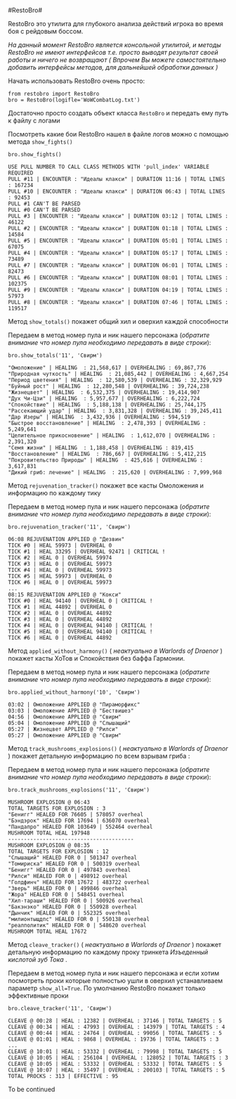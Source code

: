 #RestoBro#

RestoBro это утилита для глубокого анализа действий игрока во время боя с рейдовым боссом.

*На данный момент RestoBro является консольной утилитой, и методы RestoBro не имеют интерфейсов т.е. просто выводят результат своей работы и ничего не возвращают ( Впрочем Вы можете самостоятельно добавить интерфейсы методов, для дальнейшей обработки данных )*

Начать использовать RestoBro очень просто:
```
from restobro import RestoBro
bro = RestoBro(logifle='WoWCombatLog.txt')
```
Достаточно просто создать объект класса `RestoBro` и передать ему путь к файлу с логами

Посмотреть какие бои RestoBro нашел в файле логов можно с помощью метода `show_fights()`
```
bro.show_fights()

USE PULL NUMBER TO CALL CLASS METHODS WITH 'pull_index' VARIABLE REQUIRED
PULL #11 | ENCOUNTER : "Идеалы клакси" | DURATION 11:16 | TOTAL LINES : 167234
PULL #10 | ENCOUNTER : "Идеалы клакси" | DURATION 06:43 | TOTAL LINES : 92453
PULL #1 CAN'T BE PARSED
PULL #0 CAN'T BE PARSED
PULL #3 | ENCOUNTER : "Идеалы клакси" | DURATION 03:12 | TOTAL LINES : 46122
PULL #2 | ENCOUNTER : "Идеалы клакси" | DURATION 01:18 | TOTAL LINES : 14584
PULL #5 | ENCOUNTER : "Идеалы клакси" | DURATION 05:01 | TOTAL LINES : 67075
PULL #4 | ENCOUNTER : "Идеалы клакси" | DURATION 05:17 | TOTAL LINES : 73489
PULL #7 | ENCOUNTER : "Идеалы клакси" | DURATION 06:01 | TOTAL LINES : 82473
PULL #6 | ENCOUNTER : "Идеалы клакси" | DURATION 08:01 | TOTAL LINES : 102375
PULL #9 | ENCOUNTER : "Идеалы клакси" | DURATION 04:19 | TOTAL LINES : 57973
PULL #8 | ENCOUNTER : "Идеалы клакси" | DURATION 07:46 | TOTAL LINES : 119517
```

Метод `show_totals()` покажет общий хил и оверхил каждой способности

Передаем в метод номер пула и ник нашего персонажа (*обратите внимание что номер пула необходимо передавать в виде строки*):
```
bro.show_totals('11', 'Свирм')

"Омоложение" | HEALING  : 21,568,617 | OVERHEALING : 69,867,776
"Природная чуткость" | HEALING  : 21,085,442 | OVERHEALING : 4,667,254
"Период цветения" | HEALING  : 12,580,539 | OVERHEALING : 32,329,929
"Буйный рост" | HEALING  : 12,280,548 | OVERHEALING : 39,724,238
"Жизнецвет" | HEALING  : 6,532,375 | OVERHEALING : 19,414,907
"Дух Чи-Цзи" | HEALING  : 5,957,677 | OVERHEALING : 6,222,724
"Спокойствие" | HEALING  : 5,188,138 | OVERHEALING : 25,744,175
"Рассекающий удар" | HEALING  : 3,831,328 | OVERHEALING : 39,245,411
"Дар Изеры" | HEALING  : 3,432,936 | OVERHEALING : 594,519
"Быстрое восстановление" | HEALING  : 2,478,393 | OVERHEALING : 5,249,641
"Целительное прикосновение" | HEALING  : 1,612,070 | OVERHEALING : 2,391,320
"Семя жизни" | HEALING  : 1,188,458 | OVERHEALING : 819,415
"Восстановление" | HEALING  : 786,667 | OVERHEALING : 5,412,215
"Покровительство Природы" | HEALING  : 425,616 | OVERHEALING : 3,617,831
"Дикий гриб: лечение" | HEALING  : 215,620 | OVERHEALING : 7,999,968
```


Метод `rejuvenation_tracker()` покажет все касты Омоложения и информацию по каждому тику

Передаем в метод номер пула и ник нашего персонажа (*обратите внимание что номер пула необходимо передавать в виде строки*):
```
bro.rejuvenation_tracker('11', 'Свирм')

06:08 REJUVENATION APPLIED @ "Дезвин"
TICK #0 | HEAL 59973 | OVERHEAL 0
TICK #1 | HEAL 33295 | OVERHEAL 92471 | CRITICAL !
TICK #2 | HEAL 0 | OVERHEAL 59974
TICK #3 | HEAL 0 | OVERHEAL 59973
TICK #4 | HEAL 0 | OVERHEAL 59973
TICK #5 | HEAL 59973 | OVERHEAL 0
TICK #6 | HEAL 0 | OVERHEAL 59973
...
08:15 REJUVENATION APPLIED @ "Кокси"
TICK #0 | HEAL 94140 | OVERHEAL 0 | CRITICAL !
TICK #1 | HEAL 44892 | OVERHEAL 0
TICK #2 | HEAL 0 | OVERHEAL 44892
TICK #3 | HEAL 0 | OVERHEAL 44892
TICK #4 | HEAL 0 | OVERHEAL 94140 | CRITICAL !
TICK #5 | HEAL 0 | OVERHEAL 94140 | CRITICAL !
TICK #6 | HEAL 0 | OVERHEAL 44892
```

Метод `applied_without_harmony()` ( *неактуально в Warlords of Draenor* ) покажет касты ХоТов и Спокойствия без баффа Гармонии.

Передаем в метод номер пула и ник нашего персонажа (*обратите внимание что номер пула необходимо передавать в виде строки*):
```
bro.applied_without_harmony('10', 'Свирм')

03:02 | Омоложение APPLIED @ "Пираморфикс"
03:03 | Омоложение APPLIED @ "Бествишез"
04:56 | Омоложение APPLIED @ "Свирм"
05:04 | Омоложение APPLIED @ "Слышащий"
05:27 | Жизнецвет APPLIED @ "Рилси"
05:27 | Омоложение APPLIED @ "Свирм"
```

Метод `track_mushrooms_explosions()` ( *неактуально в Warlords of Draenor* ) покажет детальную информацию по всем взрывам гриба :

Передаем в метод номер пула и ник нашего персонажа (*обратите внимание что номер пула необходимо передавать в виде строки*):
```
bro.track_mushrooms_explosions('11', 'Свирм')

MUSHROOM EXPLOSION @ 06:43
TOTAL TARGETS FOR EXPLOSION : 3
"Бенигг" HEALED FOR 76605 | 578057 overheal
"Бэндэрок" HEALED FOR 17694 | 636070 overheal
"Пандапро" HEALED FOR 103649 | 552464 overheal
MUSHROOM TOTAL HEAL 197948
----------------------------------------
MUSHROOM EXPLOSION @ 08:35
TOTAL TARGETS FOR EXPLOSION : 12
"Слышащий" HEALED FOR 0 | 501347 overheal
"Томириска" HEALED FOR 0 | 500319 overheal
"Бенигг" HEALED FOR 0 | 497843 overheal
"Рилси" HEALED FOR 0 | 498912 overheal
"Голдфинч" HEALED FOR 17672 | 483722 overheal
"Зверь" HEALED FOR 0 | 499846 overheal
"Жора" HEALED FOR 0 | 548451 overheal
"Хил-тараши" HEALED FOR 0 | 500926 overheal
"Бакэнэко" HEALED FOR 0 | 550928 overheal
"Дынчик" HEALED FOR 0 | 552325 overheal
"милионтыщдпс" HEALED FOR 0 | 550138 overheal
"реалполитик" HEALED FOR 0 | 548620 overheal
MUSHROOM TOTAL HEAL 17672
```

Метод `cleave_tracker()` ( *неактуально в Warlords of Draenor* ) покажет детальную информацию по каждому проку тринкета *Изъеденный кислотой зуб Тока* . 

Передаем в метод номер пула и ник нашего персонажа и если хотим посмотреть проки которые полностью ушли в оверхил устанавливаем параметр `show_all=True`. По умолчанию RestoBro покажет только эффективные проки 
```
bro.cleave_tracker('11', 'Свирм')

CLEAVE @ 00:28 | HEAL : 12382 | OVERHEAL : 37146 | TOTAL TARGETS : 5
CLEAVE @ 00:34 | HEAL : 47993 | OVERHEAL : 143979 | TOTAL TARGETS : 4
CLEAVE @ 00:44 | HEAL : 24764 | OVERHEAL : 99056 | TOTAL TARGETS : 5
CLEAVE @ 01:01 | HEAL : 9868 | OVERHEAL : 19736 | TOTAL TARGETS : 3
...
CLEAVE @ 10:01 | HEAL : 53332 | OVERHEAL : 79998 | TOTAL TARGETS : 5
CLEAVE @ 10:05 | HEAL : 256104 | OVERHEAL : 128052 | TOTAL TARGETS : 3
CLEAVE @ 10:05 | HEAL : 53332 | OVERHEAL : 53332 | TOTAL TARGETS : 5
CLEAVE @ 10:07 | HEAL : 35497 | OVERHEAL : 200103 | TOTAL TARGETS : 5
TOTAL PROCKS : 313 | EFFECTIVE : 95
```



To be continued


